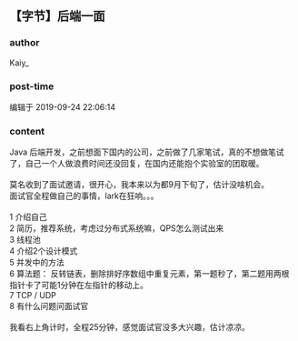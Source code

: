 ## 【字节】后端一面
### author 
Kaiy_
### post-time 

编辑于  2019-09-24 22:06:14
### content 
<div class="post-topic-des nc-post-content">
 <div>
  Java 后端开发，之前想面下国内的公司，之前做了几家笔试，真的不想做笔试了，自己一个人做浪费时间还没回复，在国内还能抱个实验室的团取暖。
 </div>
 <div>
  <br/>
 </div>
 <div>
  莫名收到了面试邀请，很开心，我本来以为都9月下旬了，估计没啥机会。
 </div>
 <div>
  面试官全程做自己的事情，lark在狂响。。。
 </div>
 <div>
  <br/>
 </div>
 <div>
  1 介绍自己
 </div>
 <div>
  2 简历，推荐系统，考虑过分布式系统嘛，QPS怎么测试出来
 </div>
 <div>
  3 线程池
 </div>
 <div>
  4 介绍2个设计模式
 </div>
 <div>
  5 并发中的方法
 </div>
 <div>
  6 算法题： 反转链表，删除排好序数组中重复元素，第一题秒了，第二题用两根指针卡了可能1分钟在左指针的移动上。
 </div>
 <div>
  7 TCP / UDP
 </div>
 <div>
  8 有什么问题问面试官
 </div>
 <div>
  <br/>
 </div>
 <div>
  我看右上角计时，全程25分钟，感觉面试官没多大兴趣，估计凉凉。
 </div>
</div>
